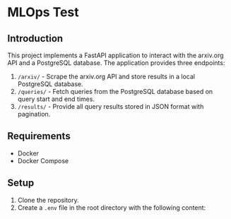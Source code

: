 # MLOps Test

## Introduction

This project implements a FastAPI application to interact with the arxiv.org API and a PostgreSQL database. The application provides three endpoints:

1. `/arxiv/` - Scrape the arxiv.org API and store results in a local PostgreSQL database.
2. `/queries/` - Fetch queries from the PostgreSQL database based on query start and end times.
3. `/results/` - Provide all query results stored in JSON format with pagination.

## Requirements

- Docker
- Docker Compose

## Setup

1. Clone the repository.
2. Create a `.env` file in the root directory with the following content:

